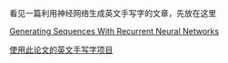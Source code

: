 看见一篇利用神经网络生成英文手写字的文章，先放在这里 

[Generating Sequences With Recurrent Neural Networks](https://arxiv.org/pdf/1308.0850.pdf) 

[使用此论文的英文手写字项目](https://github.com/sjvasquez/handwriting-synthesis)